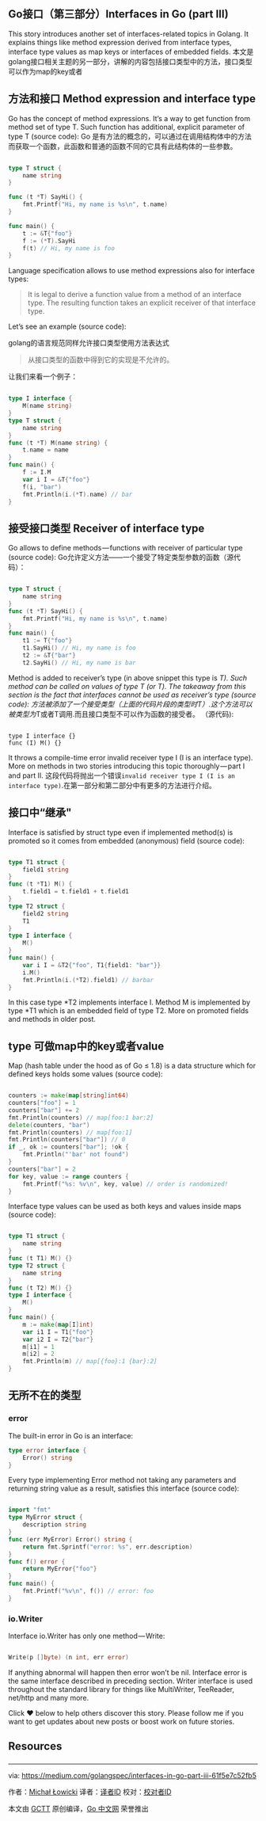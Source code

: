 ## Go接口（第三部分）Interfaces in Go (part III)
This story introduces another set of interfaces-related topics in Golang.
It explains things like method expression derived from interface types,
interface type values as map keys or interfaces of embedded fields.
本文是golang接口相关主题的另一部分，讲解的内容包括接口类型中的方法，接口类型可以作为map的key或者


## 方法和接口 Method expression and interface type
Go has the concept of method expressions. It’s a way to get function from method set of type T. Such function has additional, explicit parameter of type T (source code):
Go 是有方法的概念的，可以通过在调用结构体中的方法而获取一个函数，此函数和普通的函数不同的它具有此结构体的一些参数。

```go

type T struct {
    name string
}

func (t *T) SayHi() {
    fmt.Printf("Hi, my name is %s\n", t.name)
}

func main() {
    t := &T{"foo"}
    f := (*T).SayHi
    f(t) // Hi, my name is foo
}
```
Language specification allows to use method expressions also for interface types:
>It is legal to derive a function value from a method of an interface type.
The resulting function takes an explicit receiver of that interface type.

Let’s see an example (source code):


golang的语言规范同样允许接口类型使用方法表达式
>从接口类型的函数中得到它的实现是不允许的。

让我们来看一个例子：
``` go

type I interface {
    M(name string)
}
type T struct {
    name string
}
func (t *T) M(name string) {
    t.name = name
}
func main() {
    f := I.M
    var i I = &T{"foo"}
    f(i, "bar")
    fmt.Println(i.(*T).name) // bar
}

```


## 接受接口类型 Receiver of interface type
Go allows to define methods — functions with receiver of particular type (source code):
Go允许定义方法——一个接受了特定类型参数的函数（源代码）：
``` go

type T struct {
    name string
}
func (t *T) SayHi() {
    fmt.Printf("Hi, my name is %s\n", t.name)
}
func main() {
    t1 := T{"foo"}
    t1.SayHi() // Hi, my name is foo
    t2 := &T{"bar"}
    t2.SayHi() // Hi, my name is bar

```
Method is added to receiver’s type (in above snippet this type is *T). Such method can be called on values of type *T (or T).
The takeaway from this section is the fact that interfaces cannot be used as receiver’s type (source code):
方法被添加了一个接受类型（上面的代码片段的类型时*T）.这个方法可以被类型为*T或者T调用.而且接口类型不可以作为函数的接受者。
（源代码):
``` golang

type I interface {}
func (I) M() {}

```
It throws a compile-time error invalid receiver type I (I is an interface type). More on methods in two stories introducing this topic thoroughly — part I and part II.
这段代码将抛出一个错误`invalid receiver type I (I is an interface type)`.在第一部分和第二部分中有更多的方法进行介绍。
## 接口中“继承"
Interface is satisfied by struct type even if implemented method(s) is promoted so it comes from embedded (anonymous) field (source code):
``` go

type T1 struct {
    field1 string
}
func (t *T1) M() {
    t.field1 = t.field1 + t.field1
}
type T2 struct {
    field2 string
    T1
}
type I interface {
    M()
}
func main() {
    var i I = &T2{"foo", T1{field1: "bar"}}
    i.M() 
    fmt.Println(i.(*T2).field1) // barbar
}

```
In this case type *T2 implements interface I. Method M is implemented by type *T1 which is an embedded field of type T2. More on promoted fields and methods in older post.
## type 可做map中的key或者value
Map (hash table under the hood as of Go ≤ 1.8) is a data structure which for defined keys holds some values (source code):
```go

counters := make(map[string]int64)
counters["foo"] = 1
counters["bar"] += 2
fmt.Println(counters) // map[foo:1 bar:2]
delete(counters, "bar")
fmt.Println(counters) // map[foo:1]
fmt.Println(counters["bar"]) // 0
if _, ok := counters["bar"]; !ok {
    fmt.Println("'bar' not found")
}
counters["bar"] = 2
for key, value := range counters {
    fmt.Printf("%s: %v\n", key, value) // order is randomized!
}
```
Interface type values can be used as both keys and values inside maps (source code):
```go

type T1 struct {
    name string
}
func (t T1) M() {}
type T2 struct {
    name string
}
func (t T2) M() {}
type I interface {
    M()
}
func main() {
    m := make(map[I]int)
    var i1 I = T1{"foo"}
    var i2 I = T2{"bar"}
    m[i1] = 1
    m[i2] = 2
    fmt.Println(m) // map[{foo}:1 {bar}:2]
}

```


## 无所不在的类型

### error
The built-in error in Go is an interface:
```go
type error interface {
	Error() string
}

```
Every type implementing Error method not taking any parameters and returning string value as a result, satisfies this interface (source code):
```go

import "fmt"
type MyError struct {
    description string
}
func (err MyError) Error() string {
    return fmt.Sprintf("error: %s", err.description)
}
func f() error {
    return MyError{"foo"}
}
func main() {
    fmt.Printf("%v\n", f()) // error: foo
}
```

### io.Writer
Interface io.Writer has only one method — Write:
``` go

Write(p []byte) (n int, err error)

```
If anything abnormal will happen then error won’t be nil.
Interface error is the same interface described in preceding section.
Writer interface is used throughout the standard library for things like MultiWriter,
TeeReader, net/http and many more.


Click ❤ below to help others discover this story.
 Please follow me if you want to get updates about new posts or boost work on future stories.


## Resources
>
###


---

via: https://medium.com/golangspec/interfaces-in-go-part-iii-61f5e7c52fb5

作者：[Michał Łowicki](https://medium.com/@mlowicki)
译者：[译者ID](https://github.com/xmge)
校对：[校对者ID](https://github.com/校对者ID)

本文由 [GCTT](https://github.com/studygolang/GCTT) 原创编译，[Go 中文网](https://studygolang.com/) 荣誉推出

